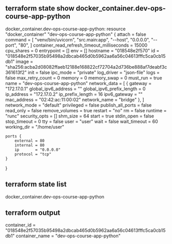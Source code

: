 ## terraform state show docker_container.dev-ops-course-app-python

docker_container.dev-ops-course-app-python:
resource "docker_container" "dev-ops-course-app-python" {
    attach                                      = false
    command                                     = [
        "venv/bin/uvicorn",
        "src.main:app",
        "--host",
        "0.0.0.0",
        "--port",
        "80",
    ]
    container_read_refresh_timeout_milliseconds = 15000
    cpu_shares                                  = 0
    entrypoint                                  = []
    env                                         = []
    hostname                                    = "018548e2f570"
    id                                          = "018548e2f57035b95498a2dbcab465d0b5962aa6a56c04613fffc5ca0cb15db1"
    image                                       = "sha256:acba2d08082ffaeb12188e168822cf72704a2d736be888af7deabf3c361613f2"
    init                                        = false
    ipc_mode                                    = "private"
    log_driver                                  = "json-file"
    logs                                        = false
    max_retry_count                             = 0
    memory                                      = 0
    memory_swap                                 = 0
    must_run                                    = true
    name                                        = "dev-ops-course-app-python"
    network_data                                = [
        {
            gateway                   = "172.17.0.1"
            global_ipv6_address       = ""
            global_ipv6_prefix_length = 0
            ip_address                = "172.17.0.2"
            ip_prefix_length          = 16
            ipv6_gateway              = ""
            mac_address               = "02:42:ac:11:00:02"
            network_name              = "bridge"
        },
    ]
    network_mode                                = "default"
    privileged                                  = false
    publish_all_ports                           = false
    read_only                                   = false
    remove_volumes                              = true
    restart                                     = "no"
    rm                                          = false
    runtime                                     = "runc"
    security_opts                               = []
    shm_size                                    = 64
    start                                       = true
    stdin_open                                  = false
    stop_timeout                                = 0
    tty                                         = false
    user                                        = "user"
    wait                                        = false
    wait_timeout                                = 60
    working_dir                                 = "/home/user"

    ports {
        external = 80
        internal = 80
        ip       = "0.0.0.0"
        protocol = "tcp"
    }
}


## terraform state list
docker_container.dev-ops-course-app-python

## terraform output
container_id = "018548e2f57035b95498a2dbcab465d0b5962aa6a56c04613fffc5ca0cb15db1"
container_name = "dev-ops-course-app-python"
